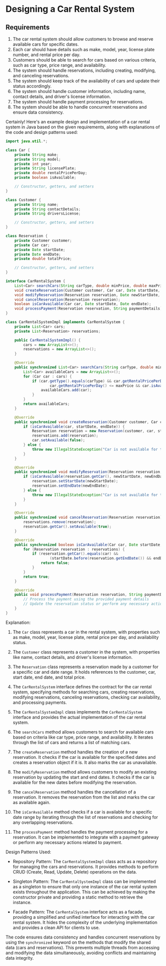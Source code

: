 # Designing a Car Rental System

## Requirements
1. The car rental system should allow customers to browse and reserve available cars for specific dates.
2. Each car should have details such as make, model, year, license plate number, and rental price per day.
3. Customers should be able to search for cars based on various criteria, such as car type, price range, and availability.
4. The system should handle reservations, including creating, modifying, and canceling reservations.
5. The system should keep track of the availability of cars and update their status accordingly.
6. The system should handle customer information, including name, contact details, and driver's license information.
7. The system should handle payment processing for reservations.
8. The system should be able to handle concurrent reservations and ensure data consistency.

Certainly! Here's an example design and implementation of a car rental system in Java based on the given requirements, along with explanations of the code and design patterns used:

```java
import java.util.*;

class Car {
    private String make;
    private String model;
    private int year;
    private String licensePlate;
    private double rentalPricePerDay;
    private boolean isAvailable;

    // Constructor, getters, and setters
}

class Customer {
    private String name;
    private String contactDetails;
    private String driversLicense;

    // Constructor, getters, and setters
}

class Reservation {
    private Customer customer;
    private Car car;
    private Date startDate;
    private Date endDate;
    private double totalPrice;

    // Constructor, getters, and setters
}

interface CarRentalSystem {
    List<Car> searchCars(String carType, double minPrice, double maxPrice);
    void createReservation(Customer customer, Car car, Date startDate, Date endDate);
    void modifyReservation(Reservation reservation, Date newStartDate, Date newEndDate);
    void cancelReservation(Reservation reservation);
    boolean isCarAvailable(Car car, Date startDate, Date endDate);
    void processPayment(Reservation reservation, String paymentDetails);
}

class CarRentalSystemImpl implements CarRentalSystem {
    private List<Car> cars;
    private List<Reservation> reservations;

    public CarRentalSystemImpl() {
        cars = new ArrayList<>();
        reservations = new ArrayList<>();
    }

    @Override
    public synchronized List<Car> searchCars(String carType, double minPrice, double maxPrice) {
        List<Car> availableCars = new ArrayList<>();
        for (Car car : cars) {
            if (car.getType().equals(carType) && car.getRentalPricePerDay() >= minPrice &&
                    car.getRentalPricePerDay() <= maxPrice && car.isAvailable()) {
                availableCars.add(car);
            }
        }
        return availableCars;
    }

    @Override
    public synchronized void createReservation(Customer customer, Car car, Date startDate, Date endDate) {
        if (isCarAvailable(car, startDate, endDate)) {
            Reservation reservation = new Reservation(customer, car, startDate, endDate);
            reservations.add(reservation);
            car.setAvailable(false);
        } else {
            throw new IllegalStateException("Car is not available for the specified dates.");
        }
    }

    @Override
    public synchronized void modifyReservation(Reservation reservation, Date newStartDate, Date newEndDate) {
        if (isCarAvailable(reservation.getCar(), newStartDate, newEndDate)) {
            reservation.setStartDate(newStartDate);
            reservation.setEndDate(newEndDate);
        } else {
            throw new IllegalStateException("Car is not available for the specified dates.");
        }
    }

    @Override
    public synchronized void cancelReservation(Reservation reservation) {
        reservations.remove(reservation);
        reservation.getCar().setAvailable(true);
    }

    @Override
    public synchronized boolean isCarAvailable(Car car, Date startDate, Date endDate) {
        for (Reservation reservation : reservations) {
            if (reservation.getCar().equals(car) &&
                    (startDate.before(reservation.getEndDate()) && endDate.after(reservation.getStartDate()))) {
                return false;
            }
        }
        return true;
    }

    @Override
    public void processPayment(Reservation reservation, String paymentDetails) {
        // Process the payment using the provided payment details
        // Update the reservation status or perform any necessary actions
    }
}
```

Explanation:
1. The `Car` class represents a car in the rental system, with properties such as make, model, year, license plate, rental price per day, and availability status.

2. The `Customer` class represents a customer in the system, with properties like name, contact details, and driver's license information.

3. The `Reservation` class represents a reservation made by a customer for a specific car and date range. It holds references to the customer, car, start date, end date, and total price.

4. The `CarRentalSystem` interface defines the contract for the car rental system, specifying methods for searching cars, creating reservations, modifying reservations, canceling reservations, checking car availability, and processing payments.

5. The `CarRentalSystemImpl` class implements the `CarRentalSystem` interface and provides the actual implementation of the car rental system.

6. The `searchCars` method allows customers to search for available cars based on criteria like car type, price range, and availability. It iterates through the list of cars and returns a list of matching cars.

7. The `createReservation` method handles the creation of a new reservation. It checks if the car is available for the specified dates and creates a reservation object if it is. It also marks the car as unavailable.

8. The `modifyReservation` method allows customers to modify an existing reservation by updating the start and end dates. It checks if the car is available for the new dates before modifying the reservation.

9. The `cancelReservation` method handles the cancellation of a reservation. It removes the reservation from the list and marks the car as available again.

10. The `isCarAvailable` method checks if a car is available for a specific date range by iterating through the list of reservations and checking for any overlapping reservations.

11. The `processPayment` method handles the payment processing for a reservation. It can be implemented to integrate with a payment gateway or perform any necessary actions related to payment.

Design Patterns Used:
- Repository Pattern: The `CarRentalSystemImpl` class acts as a repository for managing the cars and reservations. It provides methods to perform CRUD (Create, Read, Update, Delete) operations on the data.

- Singleton Pattern: The `CarRentalSystemImpl` class can be implemented as a singleton to ensure that only one instance of the car rental system exists throughout the application. This can be achieved by making the constructor private and providing a static method to retrieve the instance.

- Facade Pattern: The `CarRentalSystem` interface acts as a facade, providing a simplified and unified interface for interacting with the car rental system. It hides the complexity of the underlying implementation and provides a clean API for clients to use.

The code ensures data consistency and handles concurrent reservations by using the `synchronized` keyword on the methods that modify the shared data (cars and reservations). This prevents multiple threads from accessing and modifying the data simultaneously, avoiding conflicts and maintaining data integrity.
